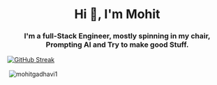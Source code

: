 <h1 align="center">Hi 👋, I'm Mohit</h1>
<h3 align="center">I'm a full-Stack Engineer, mostly spinning in my chair, Prompting AI and Try to make good Stuff. </h3>

<!--<p align="left"> <img src="https://komarev.com/ghpvc/?username=mohitgadhavi1&label=Profile%20views&color=0e75b6&style=flat" alt="mohitgadhavi1" /> </p> -->

<!-- ### Blogs posts -->
<!-- BLOG-POST-LIST:START -->
<!-- BLOG-POST-LIST:END -->
<!-- 
<h3 align="left">Connect with me:</h3>
<p align="left">
<a href="https://medium.com/@mohitgadhavi1" target="blank"><img align="center" src="https://raw.githubusercontent.com/rahuldkjain/github-profile-readme-generator/master/src/images/icons/Social/medium.svg" alt="@mohitgadhavi1" height="30" width="40" /></a>
</p> -->
[![GitHub Streak](https://github-readme-streak-stats-livid-six.vercel.app?user=mohitgadhavi1&theme=gruvbox-duo)](https://git.io/streak-stats)

<p>&nbsp;<img align="center" src="https://github-readme-stats-forked-drab.vercel.app/api?username=mohitgadhavi1&show_icons=true&locale=en&theme=transparent&count_private=true" alt="mohitgadhavi1" /></p>

<!-- <p><img align="center" width="400" src="https://github-readme-stats-forked-drab.vercel.app/api/top-langs?username=mohitgadhavi1&show_icons=true&locale=en&layout=pie&theme=transparent&count_private=true" alt="mohitgadhavi1" /></p> -->






  

